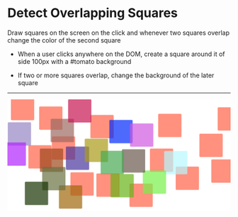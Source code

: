 # Detect Overlapping Squares

Draw squares on the screen on the click and whenever two squares overlap change the color of the second square

- When a user clicks anywhere on the DOM, create a square around it of side 100px with a #tomato background

- If two or more squares overlap, change the background of the later square

---

![Sample Screenshot](/overlapping-squares.png "Overlapping Square")
